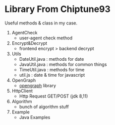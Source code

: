 # Library From Chiptune93

Useful methods & class in my case.

1. AgentCheck
   - user-agent check method
2. Encrypt&Decrypt
   - frontend encrypt > backend decrypt
3. Utils
   - DateUtil.java : methods for date
   - JavaUtil.java : methods for common things
   - TimeUtil.java : methods for time
   - util.js : date & time for javascript
4. OpenGraph
   - [opengraph](https://ogp.me/) library
5. HttpClient
   - Http Request GET/POST (jdk 8,11)
6. Algorithm
   - bunch of algorithm stuff 
7. Example
   - Java Examples 
